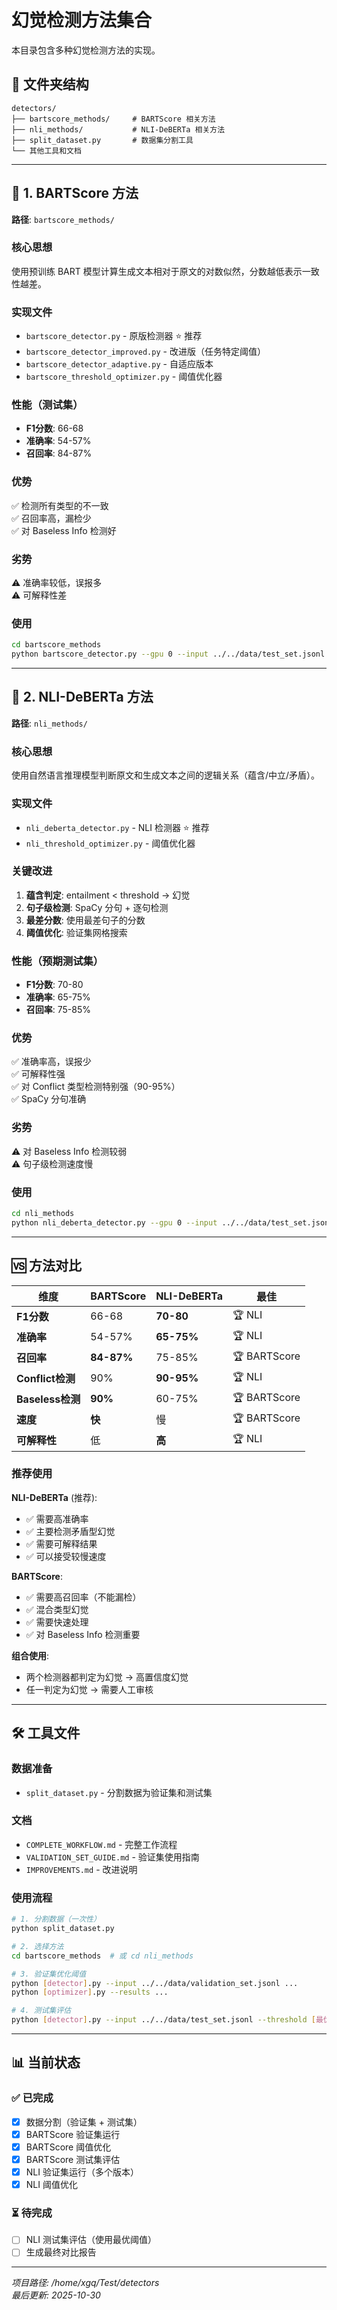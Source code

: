 # 幻觉检测方法集合

本目录包含多种幻觉检测方法的实现。

## 📂 文件夹结构

```
detectors/
├── bartscore_methods/     # BARTScore 相关方法
├── nli_methods/           # NLI-DeBERTa 相关方法
├── split_dataset.py       # 数据集分割工具
└── 其他工具和文档
```

---

## 📁 1. BARTScore 方法

**路径**: `bartscore_methods/`

### 核心思想
使用预训练 BART 模型计算生成文本相对于原文的对数似然，分数越低表示一致性越差。

### 实现文件
- `bartscore_detector.py` - 原版检测器 ⭐ 推荐
- `bartscore_detector_improved.py` - 改进版（任务特定阈值）
- `bartscore_detector_adaptive.py` - 自适应版本
- `bartscore_threshold_optimizer.py` - 阈值优化器

### 性能（测试集）
- **F1分数**: 66-68
- **准确率**: 54-57%
- **召回率**: 84-87%

### 优势
✅ 检测所有类型的不一致  
✅ 召回率高，漏检少  
✅ 对 Baseless Info 检测好  

### 劣势
⚠️ 准确率较低，误报多  
⚠️ 可解释性差  

### 使用
```bash
cd bartscore_methods
python bartscore_detector.py --gpu 0 --input ../../data/test_set.jsonl --threshold -1.8734
```

---

## 📁 2. NLI-DeBERTa 方法

**路径**: `nli_methods/`

### 核心思想
使用自然语言推理模型判断原文和生成文本之间的逻辑关系（蕴含/中立/矛盾）。

### 实现文件
- `nli_deberta_detector.py` - NLI 检测器 ⭐ 推荐
- `nli_threshold_optimizer.py` - 阈值优化器

### 关键改进
1. **蕴含判定**: entailment < threshold → 幻觉
2. **句子级检测**: SpaCy 分句 + 逐句检测
3. **最差分数**: 使用最差句子的分数
4. **阈值优化**: 验证集网格搜索

### 性能（预期测试集）
- **F1分数**: 70-80
- **准确率**: 65-75%
- **召回率**: 75-85%

### 优势
✅ 准确率高，误报少  
✅ 可解释性强  
✅ 对 Conflict 类型检测特别强（90-95%）  
✅ SpaCy 分句准确  

### 劣势
⚠️ 对 Baseless Info 检测较弱  
⚠️ 句子级检测速度慢  

### 使用
```bash
cd nli_methods
python nli_deberta_detector.py --gpu 0 --input ../../data/test_set.jsonl --threshold 0.54 --use-entailment --sentence-level
```

---

## 🆚 方法对比

| 维度 | BARTScore | NLI-DeBERTa | 最佳 |
|------|-----------|-------------|------|
| **F1分数** | 66-68 | **70-80** | 🏆 NLI |
| **准确率** | 54-57% | **65-75%** | 🏆 NLI |
| **召回率** | **84-87%** | 75-85% | 🏆 BARTScore |
| **Conflict检测** | 90% | **90-95%** | 🏆 NLI |
| **Baseless检测** | **90%** | 60-75% | 🏆 BARTScore |
| **速度** | **快** | 慢 | 🏆 BARTScore |
| **可解释性** | 低 | **高** | 🏆 NLI |

### 推荐使用

**NLI-DeBERTa** (推荐):
- ✅ 需要高准确率
- ✅ 主要检测矛盾型幻觉
- ✅ 需要可解释结果
- ✅ 可以接受较慢速度

**BARTScore**:
- ✅ 需要高召回率（不能漏检）
- ✅ 混合类型幻觉
- ✅ 需要快速处理
- ✅ 对 Baseless Info 检测重要

**组合使用**:
- 两个检测器都判定为幻觉 → 高置信度幻觉
- 任一判定为幻觉 → 需要人工审核

---

## 🛠️ 工具文件

### 数据准备
- `split_dataset.py` - 分割数据为验证集和测试集

### 文档
- `COMPLETE_WORKFLOW.md` - 完整工作流程
- `VALIDATION_SET_GUIDE.md` - 验证集使用指南
- `IMPROVEMENTS.md` - 改进说明

### 使用流程
```bash
# 1. 分割数据（一次性）
python split_dataset.py

# 2. 选择方法
cd bartscore_methods  # 或 cd nli_methods

# 3. 验证集优化阈值
python [detector].py --input ../../data/validation_set.jsonl ...
python [optimizer].py --results ...

# 4. 测试集评估
python [detector].py --input ../../data/test_set.jsonl --threshold [最优值] ...
```

---

## 📊 当前状态

### ✅ 已完成
- [x] 数据分割（验证集 + 测试集）
- [x] BARTScore 验证集运行
- [x] BARTScore 阈值优化
- [x] BARTScore 测试集评估
- [x] NLI 验证集运行（多个版本）
- [x] NLI 阈值优化

### ⏳ 待完成
- [ ] NLI 测试集评估（使用最优阈值）
- [ ] 生成最终对比报告

---

*项目路径: /home/xgq/Test/detectors*  
*最后更新: 2025-10-30*


